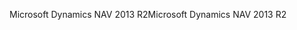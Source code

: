 <span data-ttu-id="b9729-101">Microsoft Dynamics NAV 2013 R2</span><span class="sxs-lookup"><span data-stu-id="b9729-101">Microsoft Dynamics NAV 2013 R2</span></span>